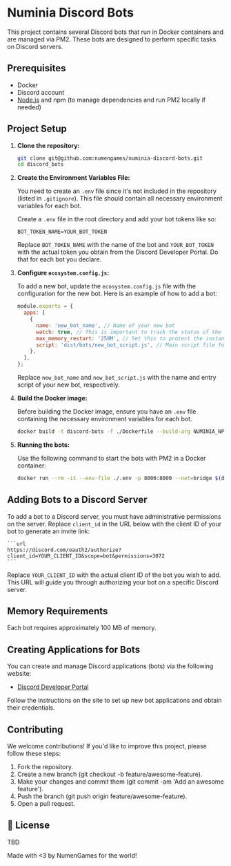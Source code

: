 # Numinia Discord Bots

This project contains several Discord bots that run in Docker containers and are managed via PM2. These bots are designed to perform specific tasks on Discord servers.

## Prerequisites

- Docker
- Discord account
- [Node.js](https://nodejs.org/) and npm (to manage dependencies and run PM2 locally if needed)

## Project Setup

1. **Clone the repository:**

   ```bash
   git clone git@github.com:numengames/numinia-discord-bots.git
   cd discord_bots
   ```

2. **Create the Environment Variables File:**

   You need to create an `.env` file since it's not included in the repository (listed in `.gitignore`). This file should contain all necessary environment variables for each bot.

   Create a `.env` file in the root directory and add your bot tokens like so:

   ```plaintext
   BOT_TOKEN_NAME=YOUR_BOT_TOKEN
   ```

   Replace `BOT_TOKEN_NAME` with the name of the bot and `YOUR_BOT_TOKEN` with the actual token you obtain from the Discord Developer Portal. Do that for each bot you declare.

3. **Configure `ecosystem.config.js`:**

   To add a new bot, update the `ecosystem.config.js` file with the configuration for the new bot. Here is an example of how to add a bot:

   ```javascript
   module.exports = {
     apps: [
       {
         name: 'new_bot_name', // Name of your new bot
         watch: true, // This is important to track the status of the bot
         max_memory_restart: '250M', // Set this to protect the instance memory limits
         script: 'dist/bots/new_bot_script.js', // Main script file for your new bot
       },
     ],
   };
   ```

   Replace `new_bot_name` and `new_bot_script.js` with the name and entry script of your new bot, respectively.

4. **Build the Docker image:**

   Before building the Docker image, ensure you have an `.env` file containing the necessary environment variables for each bot.

   ```bash
   docker build -t discord-bots -f ./Dockerfile --build-arg NUMINIA_NPM_TOKEN=$(echo $NUMINIA_NPM_TOKEN) .
   ```

5. **Running the bots:**

   Use the following command to start the bots with PM2 in a Docker container:

   ```bash
   docker run --rm -it --env-file ./.env -p 8000:8000 --net=bridge $(docker build -q -t discord-bots -f ./Dockerfile --build-arg NUMINIA_NPM_TOKEN=$(echo $NUMINIA_NPM_TOKEN) .)
   ```

## Adding Bots to a Discord Server

To add a bot to a Discord server, you must have administrative permissions on the server. Replace `client_id` in the URL below with the client ID of your bot to generate an invite link:

    ```url
    https://discord.com/oauth2/authorize?client_id=YOUR_CLIENT_ID&scope=bot&permissions=3072
    ```

Replace `YOUR_CLIENT_ID` with the actual client ID of the bot you wish to add. This URL will guide you through authorizing your bot on a specific Discord server.

## Memory Requirements

Each bot requires approximately 100 MB of memory.

## Creating Applications for Bots

You can create and manage Discord applications (bots) via the following website:

- [Discord Developer Portal](https://discord.com/developers)

Follow the instructions on the site to set up new bot applications and obtain their credentials.

## Contributing

We welcome contributions! If you'd like to improve this project, please follow these steps:

1. Fork the repository.
2. Create a new branch (git checkout -b feature/awesome-feature).
3. Make your changes and commit them (git commit -am 'Add an awesome feature').
4. Push the branch (git push origin feature/awesome-feature).
5. Open a pull request.

## 📜 License

TBD

Made with <3 by NumenGames for the world!